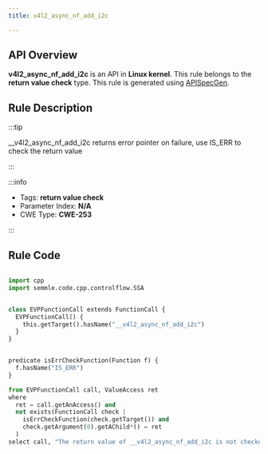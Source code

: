 ```yaml
---
title: v4l2_async_nf_add_i2c

---
```



## API Overview
**v4l2_async_nf_add_i2c** is an API in **Linux kernel**. This rule belongs to the **return value check** type. This rule is generated using [APISpecGen](../../tools/APISpecGen).
## Rule Description

:::tip

__v4l2_async_nf_add_i2c returns error pointer on failure, use IS_ERR to check the return value

:::

:::info

- Tags: **return value check**
- Parameter Index: **N/A**
- CWE Type: **CWE-253**

:::

## Rule Code
```python

import cpp
import semmle.code.cpp.controlflow.SSA


class EVPFunctionCall extends FunctionCall {
  EVPFunctionCall() {
    this.getTarget().hasName("__v4l2_async_nf_add_i2c")
  }
}


predicate isErrCheckFunction(Function f) {
  f.hasName("IS_ERR") 
}

from EVPFunctionCall call, ValueAccess ret
where
  ret = call.getAnAccess() and
  not exists(FunctionCall check |
    isErrCheckFunction(check.getTarget()) and
    check.getArgument(0).getAChild*() = ret
  )
select call, "The return value of __v4l2_async_nf_add_i2c is not checked with IS_ERR."
    
```
